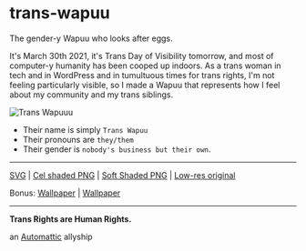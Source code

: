 # trans-wapuu
The gender-y Wapuu who looks after eggs.

It's March 30th 2021, it's Trans Day of Visibility tomorrow, and most of computer-y humanity has been cooped up indoors. As a trans woman in tech and in WordPress and in tumultuous times for trans rights, I'm not feeling particularly visible, so I made a Wapuu that represents how I feel about my community and my trans siblings.

![Trans Wapuuu](../main/trans-wapuu.svg)

- Their name is simply `Trans Wapuu`
- Their pronouns are `they/them`
- Their gender is `nobody's business but their own`.

---

[SVG](../main/trans-wapuu.svg) | [Cel shaded PNG](../main/trans-wapuu.png) | [Soft Shaded PNG](../main/trans-wapuu-shaded.png) | [Low-res original](../main/trans-wapuu-original.png)

Bonus: [Wallpaper](../main/transwapuuscene-a1.jpg) | [Wallpaper](../main/transwapuuscene-b2.jpg)

---

**Trans Rights are Human Rights.**

an [Automattic](https://automattic.com/work-with-us/) allyship
